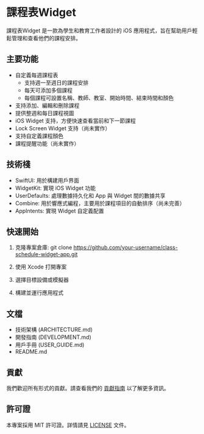 # 課程表Widget

課程表Widget 是一款為學生和教育工作者設計的 iOS 應用程式，旨在幫助用戶輕鬆管理和查看他們的課程安排。

## 主要功能

- 自定義每週課程表
  - 支持週一至週日的課程安排
  - 每天可添加多個課程
  - 每個課程可設置名稱、教師、教室、開始時間、結束時間和顏色
- 支持添加、編輯和刪除課程
- 提供整週和每日課程視圖
- iOS Widget 支持，方便快速查看當前和下一節課程
- Lock Screen Widget 支持（尚未實作）
- 支持自定義課程顏色
- 課程提醒功能（尚未實作）

## 技術棧

- SwiftUI: 用於構建用戶界面
- WidgetKit: 實現 iOS Widget 功能
- UserDefaults: 處理數據持久化和 App 與 Widget 間的數據共享
- Combine: 用於響應式編程，主要用於課程項目的自動排序（尚未完善）
- AppIntents: 實現 Widget 自定義配置

## 快速開始

1. 克隆專案倉庫:
git clone https://github.com/your-username/class-schedule-widget-app.git

2. 使用 Xcode 打開專案

3. 選擇目標設備或模擬器

4. 構建並運行應用程式

## 文檔

- 技術架構 (ARCHITECTURE.md)
- 開發指南 (DEVELOPMENT.md)
- 用戶手冊 (USER_GUIDE.md)
- README.md

## 貢獻

我們歡迎所有形式的貢獻。請查看我們的 [貢獻指南](./CONTRIBUTING.md) 以了解更多資訊。

## 許可證

本專案採用 MIT 許可證。詳情請見 [LICENSE](./LICENSE) 文件。
